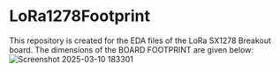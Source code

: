 # LoRa1278Footprint
This repository is created for the EDA files of the LoRa SX1278 Breakout board.
The dimensions of the BOARD FOOTPRINT are given below:
![Screenshot 2025-03-10 183301](https://github.com/user-attachments/assets/b0b872fa-d8af-4fbc-950c-790572381beb)
